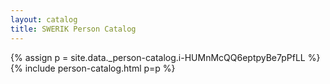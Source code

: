 ```yaml
---
layout: catalog
title: SWERIK Person Catalog
---
```

{% assign p = site.data._person-catalog.i-HUMnMcQQ6eptpyBe7pPfLL %}
{% include person-catalog.html p=p %}


